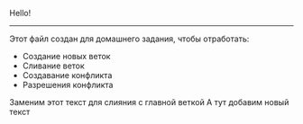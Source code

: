Hello!
***
Этот файл создан для домашнего задания, чтобы отработать:

* Создание новых веток
* Сливание веток
* Создавание конфликта
* Разрешения конфликта

Заменим этот текст для слияния с главной веткой
А тут добавим новый текст